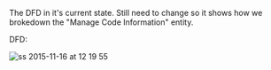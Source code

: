 The DFD in it's current state. Still need to change so it shows how we brokedown the "Manage Code Information" entity.

DFD:

![ss 2015-11-16 at 12 19 55](https://cloud.githubusercontent.com/assets/14809777/11175442/d6a09dc6-8bf7-11e5-957e-4bae267918f3.png)

